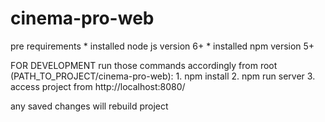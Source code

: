 # cinema-pro-web

pre requirements
    * installed node js version 6+
    * installed npm version 5+

FOR DEVELOPMENT
run those commands accordingly from root (PATH_TO_PROJECT/cinema-pro-web):
    1. npm install
    2. npm run server
    3. access project from http://localhost:8080/

any saved changes will rebuild project